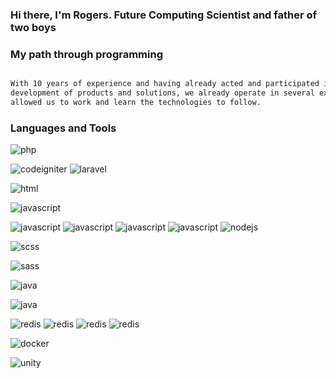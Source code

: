 ### Hi there, I'm Rogers. Future Computing Scientist and father of two boys


### My path through programming

```html

With 10 years of experience and having already acted and participated in 
development of products and solutions, we already operate in several existing segments, 
allowed us to work and learn the technologies to follow.

```

### Languages and Tools

![php](https://img.shields.io/badge/PHP-2009-3598db?style=flat-square&logo=php)

![codeigniter](https://img.shields.io/badge/Codeigniter-2011-blue?style=flat-square&logo=codeigniter)
![laravel](https://img.shields.io/badge/Laravel-2014-blue?style=flat-square&logo=laravel)

![html](https://img.shields.io/badge/HTML-2007-3598db?style=flat-square&logo=html5)

![javascript](https://img.shields.io/badge/Javascript-2009-3598db?style=flat-square&logo=javascript)

![javascript](https://img.shields.io/badge/Angular-2015-4db4f9?style=flat-square&logo=angular)
![javascript](https://img.shields.io/badge/JQuery-2011-4db4f9?style=flat-square&logo=jquery)
![javascript](https://img.shields.io/badge/React-2018-4db4f9?style=flat-square&logo=react)
![javascript](https://img.shields.io/badge/React--Native-2018-4db4f9?style=flat-square&logo=react)
![nodejs](https://img.shields.io/badge/NodeJS-2018-3598db?style=flat-square&logo=nodejs)


![scss](https://img.shields.io/badge/CSS-2007-3598db?style=flat-square&logo=css)

![sass](https://img.shields.io/badge/SaSS-2017-c350f4?style=flat-square&logo=sass)

![java](https://img.shields.io/badge/android-2009-3598db?style=flat-square&logo=java)

![java](https://img.shields.io/badge/android-2012-3598db?style=flat-square&logo=android)

![redis](https://img.shields.io/badge/redis-2016-d82c20?style=flat-square&logo=redis)
![redis](https://img.shields.io/badge/mysql-2008-d82c20?style=flat-square&logo=mysql)
![redis](https://img.shields.io/badge/elasticsearch-2019-20d62c?style=flat-square&logo=elastic)
![redis](https://img.shields.io/badge/mongo-2016-27bc51?style=flat-square&logo=mongodb)

![docker](https://img.shields.io/badge/docker-2016-3598db?style=flat-square&logo=docker)


![unity](https://img.shields.io/badge/Unity-2020-c350f4?style=flat-square&logo=unity)
